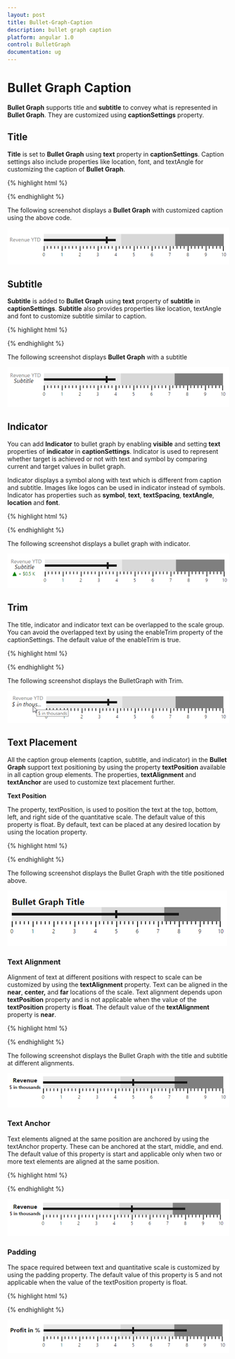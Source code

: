 ```yaml
---
layout: post
title: Bullet-Graph-Caption
description: bullet graph caption
platform: angular 1.0
control: BulletGraph	
documentation: ug
---
```


# Bullet Graph Caption

**Bullet Graph** supports title and **subtitle** to convey what is represented in **Bullet Graph**. They are customized using **captionSettings** property.

## Title

**Title** is set to **Bullet Graph** using **text** property in **captionSettings**. Caption settings also include properties like location, font, and textAngle for customizing the caption of **Bullet Graph**.

{% highlight html %}

<html xmlns="http://www.w3.org/1999/xhtml" lang="en" ng-app="BulletGraphApp">
    <head>
        <title>Essential Studio for AngularJS: BulletGraph</title>
        <!--CSS and Script file References -->
    </head>
    <body ng-controller="BulletGraphCtrl">
        <div id="bulletframe">
                 <ej-bulletgraph e-quantitativescalesettings-location-x="100"
                 e-quantitativescalesettings-location-y="200" e-quantitativescalesettings-minimum="0" 
                 e-quantitativescalesettings-maximum="5" e-quantitativescalesettings-interval="0.5" 
                 e-quantitativescalesettings-featuremeasures="featuremeasure"
                 e-height="700" e-width="600" e-captionsettings-text="Revenue YTD"
                 e-captionsettings-textangle="0" e-captionsettings-location-x="10"
                 e-captionsettings-location-y="220" e-captionsettings-font-fontfamily="segoe ui"
                 e-captionsettings-font-color="gray" e-captionsettings-font-fontstyle="bold" 
                 e-captionsettings-font-size="14px" e-captionsettings-font-fontweight="regular"
                 e-captionsettings-font-opacity="1"></ej-bulletgraph>
        </div>
     <script type="text/javascript">
           angular.module('BulletGraphApp', ['ejangular'])
           .controller('BulletGraphCtrl', function ($scope) {
                 $scope.featuremeasure=[{ value: 4, comparativeMeasureValue: 3.5, category: "" }];
                 });
     </script>
     </body>
    </html>


{% endhighlight %}

The following screenshot displays a **Bullet Graph** with customized caption using the above code.

![](Bullet-Graph-Caption_images/Bullet-Graph-Caption_img1.png)

## Subtitle

**Subtitle** is added to **Bullet Graph** using **text** property of **subtitle** in **captionSettings**. **Subtitle** also provides properties like location, textAngle and font to customize subtitle similar to caption.

{% highlight html %}


<html xmlns="http://www.w3.org/1999/xhtml" lang="en" ng-app="BulletGraphApp">
    <head>
        <title>Essential Studio for AngularJS: BulletGraph</title>
        <!--CSS and Script file References -->
    </head>
    <body ng-controller="BulletGraphCtrl">
        <div id="bulletframe">
                 <ej-bulletgraph   e-captionsettings-subtitle-text="Subtitle"
                e-captionsettings-subtitle-location-x="20" e-captionsettings-subtitle-location-y="225"
                e-captionsettings-subtitle-font-color="black"
                e-captionsettings-subtitle-font-fontfamily="segoe ui" 
                e-captionsettings-subtitle-font-fontstyle="italic"
                e-captionsettings-subtitle-font-size="16px"
                e-captionsettings-subtitle-font-fontweight="regular"
                e-captionsettings-subtitle-font-opacity="1"></ej-bulletgraph>
        </div>
     <script type="text/javascript">
           angular.module('BulletGraphApp', ['ejangular'])
           .controller('BulletGraphCtrl', function ($scope) {
                       });
     </script>
     </body>
    </html>


{% endhighlight %}



The following screenshot displays **Bullet Graph** with a subtitle

![](Bullet-Graph-Caption_images/Bullet-Graph-Caption_img2.png)

## Indicator

You can add **Indicator** to bullet graph by enabling **visible** and setting **text** properties of **indicator** in **captionSettings**. Indicator is used to represent whether target is achieved or not with text and symbol by comparing current and target values in bullet graph. 

Indicator displays a symbol along with text which is different from caption and subtitle. Images like logos can be used in indicator instead of symbols. Indicator has properties such as **symbol**, **text**, **textSpacing**, **textAngle**, **location** and **font**.

{% highlight html %}

<html xmlns="http://www.w3.org/1999/xhtml" lang="en" ng-app="BulletGraphApp">
    <head>
        <title>Essential Studio for AngularJS: BulletGraph</title>
        <!--CSS and Script file References -->
    </head>
    <body ng-controller="BulletGraphCtrl">
        <div id="bulletframe">
                 <ej-bulletgraph   e-captionsettings-indicator-visible="true"
                 e-captionsettings-indicator-textangle="0" e-indicator-text="+ $0.5 K"
                 e-captionsettings-indicator-textspacing ="5"
                 e-captionsettings-indicator-location-x="15" 
                 e-captionsettings-indicator-location-y="240"
                 e-captionsettings-indicator-font-color="green"
                 e-captionsettings-indicator-symbol-color="green" 
                 e-captionsettings-indicator-symbol-shape="triangle" 
                 e-captionsettings-indicator-imageUrl="column.png" 
                 e-captionsettings-indicator-symbol-size-width="10"
                 e-captionsettings-symbol-size-height="10" 
                 e-captionsettings-symbol-border-width="1"
                 e-captionsettings-symbol-border-color="green" 
                 e-captionsettings-indicator-font-fontfamily="segoe ui" 
                 e-captionsettings-indicator-font-fontstyle="normal"
                 e-captionsettings-indicator-font-size="12px" 
                 e-captionsettings-indicator-font-fontweight="regular"
                 e-captionsettings-indicator-font-opacity="1"></ej-bulletgraph>
        </div>
     <script type="text/javascript">
           angular.module('BulletGraphApp', ['ejangular'])
             .controller('BulletGraphCtrl', function ($scope) {
                       });
     </script>
     </body>
    </html>


{% endhighlight %}



The following screenshot displays a bullet graph with indicator.

![](Bullet-Graph-Caption_images/Bullet-Graph-Caption_img3.png)

## Trim

The title, indicator and indicator text can be overlapped to the scale group. You can avoid the overlapped text by using the enableTrim property of the captionSettings. The default value of the enableTrim is true. 

{% highlight html %}

<html xmlns="http://www.w3.org/1999/xhtml" lang="en" ng-app="BulletGraphApp">
    <head>
        <title>Essential Studio for AngularJS: BulletGraph</title>
        <!--CSS and Script file References -->
    </head>
    <body ng-controller="BulletGraphCtrl">
        <div id="bulletframe">
                 <ej-bulletgraph   e-captionsettings-text="Bullet Graph Title" 
                 e-captionsettings-enableTrim="true"></ej-bulletgraph>
        </div>
     <script type="text/javascript">
           angular.module('BulletGraphApp', ['ejangular'])
           .controller('BulletGraphCtrl', function ($scope) {
                       });
     </script>
     </body>
    </html>


{% endhighlight %}



The following screenshot displays the BulletGraph with Trim.

![](Bullet-Graph-Caption_images/Bullet-Graph-Caption_img4.png)

## Text Placement

All the caption group elements (caption, subtitle, and indicator) in the **Bullet Graph** support text positioning by using the property **textPosition** available in all caption group elements. The properties, **textAlignment** and **textAnchor** are used to customize text placement further.

**Text Position**

The property, textPosition, is used to position the text at the top, bottom, left, and right side of the quantitative scale. The default value of this property is float. By default, text can be placed at any desired location by using the location property.

{% highlight html %}

<html xmlns="http://www.w3.org/1999/xhtml" lang="en" ng-app="BulletGraphApp">
    <head>
        <title>Essential Studio for AngularJS: BulletGraph</title>
        <!--CSS and Script file References -->
    </head>
    <body ng-controller="BulletGraphCtrl">
        <div id="bulletframe">
                 <ej-bulletgraph  e-value="5" e-comparativemeasurevalue="8" 
                 e-quantitativescalesettings-location-x="120" e-quantitativescalesettings-location-y="40"
                 e-height="150" e-width="650"   e-captionsettings-text="BulletGraph Title" 
                 e-captionsettings-textPosition="top" e-captionsettings-font-size="20px" 
                 e-captionsettings-font-fontweight="bold"></ej-bulletgraph>
        </div>
     <script type="text/javascript">
           angular.module('BulletGraphApp', ['ejangular'])
           .controller('BulletGraphCtrl', function ($scope) {
                       });
     </script>
     </body>
    </html>

{% endhighlight %}

The following screenshot displays the Bullet Graph with the title positioned above.

![](Bullet-Graph-Caption_images/Bullet-Graph-Caption_img5.png)

### Text Alignment

Alignment of text at different positions with respect to scale can be customized by using the **textAlignment** property. Text can be aligned in the **near**, **center,** and **far** locations of the scale. Text alignment depends upon **textPosition** property and is not applicable when the value of the **textPosition** property is **float**. The default value of the **textAlignment** property is **near**.

{% highlight html %}

<html xmlns="http://www.w3.org/1999/xhtml" lang="en" ng-app="BulletGraphApp">
    <head>
        <title>Essential Studio for AngularJS: BulletGraph</title>
        <!--CSS and Script file References -->
    </head>
    <body ng-controller="BulletGraphCtrl">
        <div id="bulletframe">
                 <ej-bulletgraph  e-value="5" e-comparativemeasurevalue="8" 
                 e-quantitativescalesettings-location-x="120" e-quantitativescalesettings-location-y="40"
                 e-height="150" e-width="650"   e-captionsettings-text="Revenue"
                 e-captionsettings-textPosition="left" e-captionsettings-textAnchor="middle"
                 e-captionsettings-font-size="16px" e-captionsettings-font-fontweight="bold" 
                 e-captionsettings-subtitle-text="$ in thousands" e-captionsettings-subtitle-textPosition="left" 
                 e-captionsettings-subtitle-textAlignment="center" e-captionsettings-subtitle-font-size="12px"
                 e-captionsettings-subtitle-font-fontweight="bold"></ej-bulletgraph>
        </div>
     <script type="text/javascript">
           angular.module('BulletGraphApp', ['ejangular'])
           .controller('BulletGraphCtrl', function ($scope) {
                       });
     </script>
     </body>
    </html>



{% endhighlight %}



The following screenshot displays the Bullet Graph with the title and subtitle at different alignments.

![](Bullet-Graph-Caption_images/Bullet-Graph-Caption_img6.png)

### Text Anchor

Text elements aligned at the same position are anchored by using the textAnchor property. These can be anchored at the start, middle, and end. The default value of this property is start and applicable only when two or more text elements are aligned at the same position. 

{% highlight html %}

<html xmlns="http://www.w3.org/1999/xhtml" lang="en" ng-app="BulletGraphApp">
    <head>
        <title>Essential Studio for AngularJS: BulletGraph</title>
        <!--CSS and Script file References -->
    </head>
    <body ng-controller="BulletGraphCtrl">
        <div id="bulletframe">
                 <ej-bulletgraph  e-value="5" e-comparativemeasurevalue="8" 
                 e-quantitativescalesettings-location-x="120" e-quantitativescalesettings-location-y="40"
                 e-height="150" e-width="650"   e-captionsettings-text="Revenue" 
                 e-captionsettings-textPosition="left" e-captionsettings-textAnchor="middle" 
                 e-captionsettings-font-size="16px" e-captionsettings-font-fontweight="bold"  
                 e-captionsettings-subtitle-text="$ in thousands" e-captionsettings-subtitle-textPosition="left" 
                 e-captionsettings-subtitle-textAlignment="center" e-captionsettings-subtitle-font-size="12px" 
                 e-captionsettings-subtitle-font-fontweight="bold"></ej-bulletgraph>
        </div>
     <script type="text/javascript">
           angular.module('BulletGraphApp', ['ejangular'])
           .controller('BulletGraphCtrl', function ($scope) {
                       });
     </script>
     </body>
    </html>



{% endhighlight %}



![](Bullet-Graph-Caption_images/Bullet-Graph-Caption_img7.png)

### Padding

The space required between text and quantitative scale is customized by using the padding property. The default value of this property is 5 and not applicable when the value of the textPosition property is float.

{% highlight html %}

<html xmlns="http://www.w3.org/1999/xhtml" lang="en" ng-app="BulletGraphApp">
    <head>
        <title>Essential Studio for AngularJS: BulletGraph</title>
        <!--CSS and Script file References -->
    </head>
    <body ng-controller="BulletGraphCtrl">
        <div id="bulletframe">
                 <ej-bulletgraph  e-value="5" e-comparativemeasurevalue="8" 
                 e-quantitativescalesettings-location-x="120" e-quantitativescalesettings-location-y="40"
                 e-height="150" e-width="650"   e-captionsettings-text="Profit in %" 
                 e-captionsettings-textPosition="left" e-captionsettings-textAlignment="center" 
                 e-captionsettings-padding="10" e-captionsettings-font-size="16px" 
                 e-captionsettings-font-fontweight="bold"  ></ej-bulletgraph>
        </div>
     <script type="text/javascript">
           angular.module('BulletGraphApp', ['ejangular'])
           .controller('BulletGraphCtrl', function ($scope) {
                       });
     </script>
     </body>
    </html>




{% endhighlight %}


![](Bullet-Graph-Caption_images/Bullet-Graph-Caption_img8.png)


